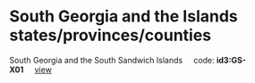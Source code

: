 # South Georgia and the Islands states/provinces/counties
South Georgia and the South Sandwich Islands&nbsp;&nbsp;&nbsp;&nbsp;&nbsp;code: **id3:GS-X01**&nbsp;&nbsp;&nbsp;&nbsp;&nbsp;[view](../../export/geojson/medium/id3/gs/x01.geojson)&nbsp;&nbsp;&nbsp;&nbsp;&nbsp;

